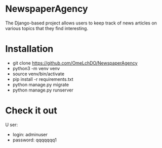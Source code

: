 # NewspaperAgency

The Django-based project allows users to keep track of news articles on various topics that they find interesting.

# Installation
- git clone https://github.com/OmeLchDO/NewspaperAgency
- python3 -m venv venv
- source venv/bin/activate
- pip install -r requirements.txt
- python manage.py migrate
- python manage.py runserver

# Check it out
U
ser:
- login: adminuser
- password: qqqqqqq1
